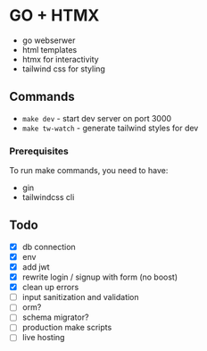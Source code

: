 # GO + HTMX

- go webserwer
- html templates
- htmx for interactivity
- tailwind css for styling

## Commands

- `make dev` - start dev server on port 3000
- `make tw-watch` - generate tailwind styles for dev

### Prerequisites

To run make commands, you need to have:

- gin
- tailwindcss cli

## Todo

- [x] db connection
- [x] env
- [x] add jwt
- [x] rewrite login / signup with form (no boost)
- [x] clean up errors
- [ ] input sanitization and validation
- [ ] orm?
- [ ] schema migrator?
- [ ] production make scripts
- [ ] live hosting
